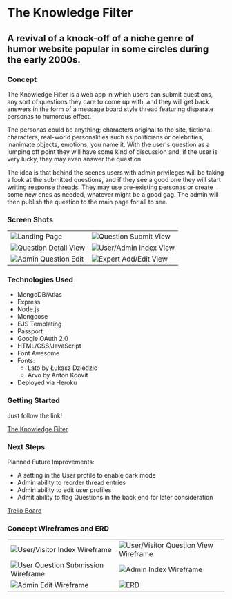 # The Knowledge Filter

## A revival of a knock-off of a niche genre of humor website popular in some circles during the early 2000s.

### Concept

The Knowledge Filter is a web app in which users can submit questions, any sort of questions they care to come up with, and they will get back answers in the form of a message board style thread featuring disparate personas to humorous effect.

The personas could be anything; characters original to the site, fictional characters, real-world personalities such as politicians or celebrities, inanimate objects, emotions, you name it. With the user's question as a jumping off point they will have some kind of discussion and, if the user is very lucky, they may even answer the question.

The idea is that behind the scenes users with admin privileges will be taking a look at the submitted questions, and if they see a good one they will start writing response threads. They may use pre-existing personas or create some new ones as needed, whatever might be a good gag. The admin will then publish the question to the main page for all to see.

### Screen Shots

|      |      |
|------|:-----|
|![Landing Page](https://i.imgur.com/nTBOqQs.png)|![Question Submit View](https://i.imgur.com/BPyFmh3.png)|
|![Question Detail View](https://i.imgur.com/PC481Bl.png)|![User/Admin Index View](https://i.imgur.com/MlISUaQ.png)|
|![Admin Question Edit](https://i.imgur.com/wOiPcNa.png)|![Expert Add/Edit View](https://i.imgur.com/dDDVOzO.png)|


### Technologies Used

- MongoDB/Atlas
- Express
- Node.js
- Mongoose
- EJS Templating
- Passport
- Google OAuth 2.0
- HTML/CSS/JavaScript
- Font Awesome
- Fonts:
  - Lato by Łukasz Dziedzic
  - Arvo by Anton Koovit
- Deployed via Heroku

### Getting Started

Just follow the link!

[The Knowledge Filter](https://the-knowledge-filter.herokuapp.com/)

### Next Steps

Planned Future Improvements:

- A setting in the User profile to enable dark mode
- Admin ability to reorder thread entries
- Admin ability to edit user profiles
- Admit ability to flag Questions in the back end for later consideration

[Trello Board](https://trello.com/b/u310vIDE/the-knowledge-filter)


### Concept Wireframes and ERD

|     |     |
|-----|:----|
|![User/Visitor Index Wireframe](https://i.imgur.com/jo5tSdS.png)|![User/Visitor Question View Wireframe](https://i.imgur.com/HF4ezai.png)|
|![User Question Submission Wireframe](https://i.imgur.com/RGauGa6.png)|![Admin Index Wireframe](https://i.imgur.com/GFf3Gbw.png)|
|![Admin Edit Wireframe](https://i.imgur.com/NJVpKbX.png)|![ERD](https://i.imgur.com/qIbPn2o.png)|